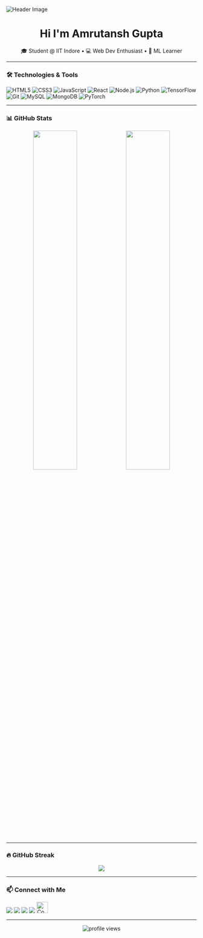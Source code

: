 ![Header Image](https://user-images.githubusercontent.com/109351602/202650321-7f4da361-f98f-4345-8df4-adf352a11322.gif)

<h1 align="center">Hi I'm Amrutansh Gupta</h1>

<p align="center">🎓 Student @ IIT Indore • 💻 Web Dev Enthusiast • 🤖 ML Learner</p>

---

### 🛠️ Technologies & Tools
<p align="left">
  <img src="https://img.icons8.com/color/48/html-5--v1.png" alt="HTML5"/>
  <img src="https://img.icons8.com/color/48/css3.png" alt="CSS3"/>
  <img src="https://img.icons8.com/color/48/javascript.png" alt="JavaScript"/>
  <img src="https://img.icons8.com/plasticine/48/react.png" alt="React"/>
  <img src="https://img.icons8.com/color/48/nodejs.png" alt="Node.js"/>
  <img src="https://img.icons8.com/color/48/python--v1.png" alt="Python"/>
  <img src="https://img.icons8.com/fluency/48/tensorflow.png" alt="TensorFlow"/>
  <img src="https://img.icons8.com/color/48/git.png" alt="Git"/>
  <img src="https://img.icons8.com/color/48/mysql-logo.png" alt="MySQL"/>
  <img src="https://img.icons8.com/color/48/mongodb-logo.png" alt="MongoDB"/>
<img src="https://pytorch.org/assets/images/pytorch-logo.png" alt="PyTorch"/>


---

### 📊 GitHub Stats
<p align="center">
  <img src="https://github-readme-stats.vercel.app/api?username=AmrutanshGupta&show_icons=true&theme=tokyonight" width="48%">
  <img src="https://github-readme-stats.vercel.app/api/top-langs/?username=AmrutanshGupta&layout=compact&theme=tokyonight" width="48%">
</p>

---

### 🔥 GitHub Streak
<p align="center">
  <img src="https://streak-stats.demolab.com?user=AmrutanshGupta&theme=tokyonight" />
</p>

---

### 📫 Connect with Me
<p align="left">
  <a href="(https://www.linkedin.com/in/amrutansh-gupta-0728442b4)" target="_blank"><img src="https://img.icons8.com/color/30/linkedin.png"/></a>
  <a href="(https://www.instagram.com/amrutansh_gupta/)" target="_blank"><img src="https://img.icons8.com/fluency/30/instagram-new.png"/></a>
  <a href="https://github.com/AmrutanshGupta" target="_blank"><img src="https://img.icons8.com/ios-glyphs/30/ffffff/github.png"/></a>
  <a href="https://leetcode.com/u/amrutansh_codes/" target="_blank"><img src="https://img.icons8.com/external-tal-revivo-color-tal-revivo/30/external-level-up-your-coding-skills-and-quickly-land-a-job-logo-color-tal-revivo.png"/></a>
  <a href="(https://codeforces.com/profile/zetrocodes)" target="_blank">
    <img src="https://sta.codeforces.com/s/95977/images/codeforces-logo-with-telegram.png" alt="Codeforces" height="30"/>
  </a>
</p>

---

<!-- Optional: View Counter -->
<p align="center">
  <img src="https://komarev.com/ghpvc/?username=AmrutanshGupta&label=Profile%20views&color=blueviolet&style=flat" alt="profile views"/>
</p>



